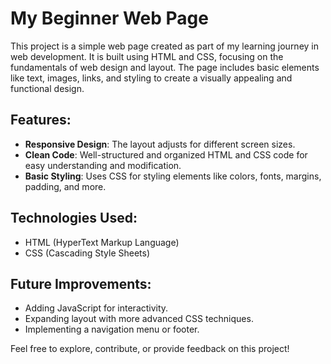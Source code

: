 

# My Beginner Web Page

This project is a simple web page created as part of my learning journey in web development. It is built using HTML and CSS, focusing on the fundamentals of web design and layout. The page includes basic elements like text, images, links, and styling to create a visually appealing and functional design.

## Features:
- **Responsive Design**: The layout adjusts for different screen sizes.
- **Clean Code**: Well-structured and organized HTML and CSS code for easy understanding and modification.
- **Basic Styling**: Uses CSS for styling elements like colors, fonts, margins, padding, and more.

## Technologies Used:
- HTML (HyperText Markup Language)
- CSS (Cascading Style Sheets)

## Future Improvements:
- Adding JavaScript for interactivity.
- Expanding layout with more advanced CSS techniques.
- Implementing a navigation menu or footer.

Feel free to explore, contribute, or provide feedback on this project!
